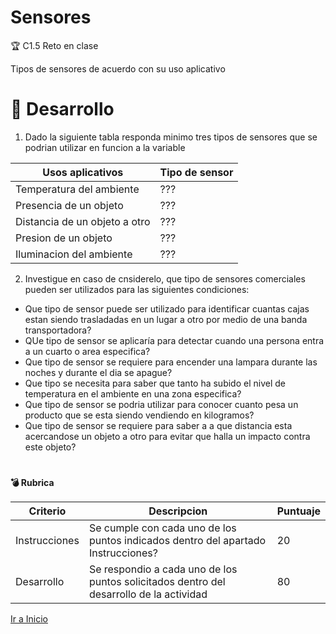 # Sensores

:trophy: C1.5 Reto en clase

Tipos de sensores de acuerdo con su uso aplicativo

# :pencil: Desarrollo

1. Dado la siguiente tabla responda minimo tres tipos de sensores que se podrian utilizar en funcion a la variable

|Usos aplicativos| Tipo de sensor|
|----|----|
Temperatura del ambiente| ???|
Presencia de un objeto| ???|
Distancia de un objeto a otro| ???|
Presion de un objeto| ???|
Iluminacion del ambiente| ???|

2. Investigue en caso de cnsiderelo, que tipo de sensores comerciales pueden ser utilizados para las siguientes condiciones:

- Que tipo de sensor puede ser utilizado para identificar cuantas cajas estan siendo trasladadas en un lugar a otro por medio de una banda transportadora?
- QUe tipo de sensor se aplicaría para detectar cuando una persona entra a un cuarto o area especifica?
- Que tipo de sensor se requiere para encender una lampara durante las noches y durante el dia se apague?
- Que tipo se necesita para saber que tanto ha subido el nivel de temperatura en el ambiente en una zona especifica?
- Que tipo de sensor se podria utilizar para conocer cuanto pesa un producto que se esta siendo vendiendo en kilogramos?
- Que tipo de sensor se requiere para saber a a que distancia esta acercandose un objeto a otro para evitar que halla un impacto contra este objeto?

# 

**💣 Rubrica**

Criterio|Descripcion|Puntuaje|
---|---|---|
Instrucciones| Se cumple con cada uno de los puntos indicados dentro del apartado Instrucciones?|20|
Desarrollo| Se respondio a cada uno de los puntos solicitados dentro del desarrollo de la actividad|80|

[Ir a Inicio](https://github.com/JavieRM3N/SistemasProgramables)
